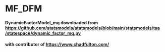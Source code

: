 # MF_DFM
#### DynamicFactorModel_mq downloaded from https://github.com/statsmodels/statsmodels/blob/main/statsmodels/tsa/statespace/dynamic_factor_mq.py
#### with contributor of https://www.chadfulton.com/
